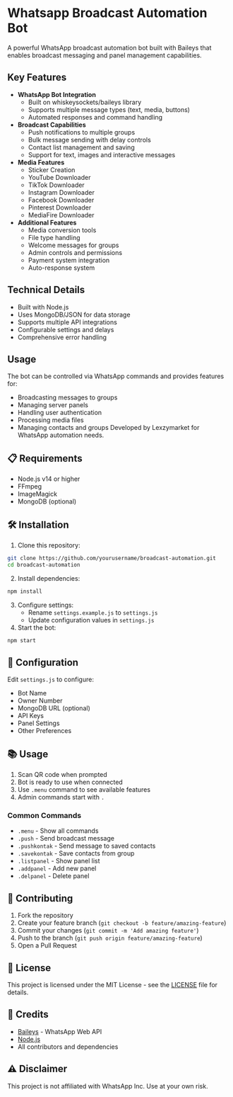 # Whatsapp Broadcast Automation Bot
A powerful WhatsApp broadcast automation bot built with Baileys that enables broadcast messaging and panel management capabilities.
## Key Features
- **WhatsApp Bot Integration**
  - Built on whiskeysockets/baileys library
  - Supports multiple message types (text, media, buttons)
  - Automated responses and command handling
- **Broadcast Capabilities** 
  - Push notifications to multiple groups
  - Bulk message sending with delay controls
  - Contact list management and saving
  - Support for text, images and interactive messages
- **Media Features**
  - Sticker Creation
  - YouTube Downloader
  - TikTok Downloader
  - Instagram Downloader
  - Facebook Downloader
  - Pinterest Downloader
  - MediaFire Downloader
- **Additional Features**
  - Media conversion tools
  - File type handling
  - Welcome messages for groups
  - Admin controls and permissions
  - Payment system integration
  - Auto-response system
## Technical Details
- Built with Node.js
- Uses MongoDB/JSON for data storage
- Supports multiple API integrations
- Configurable settings and delays
- Comprehensive error handling
## Usage
The bot can be controlled via WhatsApp commands and provides features for:
- Broadcasting messages to groups
- Managing server panels
- Handling user authentication
- Processing media files
- Managing contacts and groups
Developed by Lexzymarket for WhatsApp automation needs.
## 📋 Requirements
- Node.js v14 or higher
- FFmpeg
- ImageMagick
- MongoDB (optional)
## 🛠️ Installation
1. Clone this repository:
```bash
git clone https://github.com/yourusername/broadcast-automation.git
cd broadcast-automation
```
2. Install dependencies:
```bash
npm install
```
3. Configure settings:
   - Rename `settings.example.js` to `settings.js`
   - Update configuration values in `settings.js`
4. Start the bot:
```bash
npm start
```
## 🔧 Configuration
Edit `settings.js` to configure:
- Bot Name
- Owner Number
- MongoDB URL (optional)
- API Keys
- Panel Settings
- Other Preferences
## 📚 Usage
1. Scan QR code when prompted
2. Bot is ready to use when connected
3. Use `.menu` command to see available features
4. Admin commands start with `.`
### Common Commands
- `.menu` - Show all commands
- `.push` - Send broadcast message
- `.pushkontak` - Send message to saved contacts
- `.savekontak` - Save contacts from group
- `.listpanel` - Show panel list
- `.addpanel` - Add new panel
- `.delpanel` - Delete panel
## 🤝 Contributing
1. Fork the repository
2. Create your feature branch (`git checkout -b feature/amazing-feature`)
3. Commit your changes (`git commit -m 'Add amazing feature'`)
4. Push to the branch (`git push origin feature/amazing-feature`)
5. Open a Pull Request
## 📝 License
This project is licensed under the MIT License - see the [LICENSE](LICENSE) file for details.
## 🙏 Credits
- [Baileys](https://github.com/whiskeysockets/baileys) - WhatsApp Web API
- [Node.js](https://nodejs.org/)
- All contributors and dependencies
## ⚠️ Disclaimer
This project is not affiliated with WhatsApp Inc. Use at your own risk.
